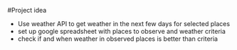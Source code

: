 #Project idea

- Use weather API to get weather in the next few days for selected places
- set up google spreadsheet with places to observe and weather criteria
- check if and when weather in observed places is better than criteria